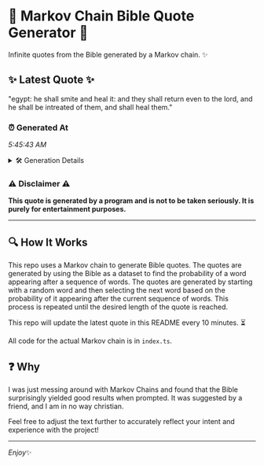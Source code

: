 # 📖 Markov Chain Bible Quote Generator 📖

Infinite quotes from the Bible generated by a Markov chain. ✨

## ✨ Latest Quote ✨
"egypt: he shall smite and heal it: and they shall return even to the lord, and he shall be intreated of them, and shall heal them."

### ⏰ Generated At
*5:45:43 AM*

<details>
    <summary>🛠️ Generation Details</summary>
    <p>
        <strong>🌱 Seed:</strong> egypt:<br>
        <strong>🔄 Iterations:</strong> 25<br>
        <strong>📜 Context History:</strong><br>[ egypt: ]: he<br>[ egypt:, he ]: shall<br>[ egypt:, he, shall ]: smite<br>[ egypt:, he, shall, smite ]: and<br>[ egypt:, he, shall, smite, and ]: heal<br>[ egypt:, he, shall, smite, and, heal ]: it:<br>[ he, shall, smite, and, heal, it: ]: and<br>[ shall, smite, and, heal, it:, and ]: they<br>[ smite, and, heal, it:, and, they ]: shall<br>[ and, heal, it:, and, they, shall ]: return<br>[ heal, it:, and, they, shall, return ]: even<br>[ it:, and, they, shall, return, even ]: to<br>[ and, they, shall, return, even, to ]: the<br>[ they, shall, return, even, to, the ]: lord,<br>[ shall, return, even, to, the, lord, ]: and<br>[ return, even, to, the, lord,, and ]: he<br>[ even, to, the, lord,, and, he ]: shall<br>[ to, the, lord,, and, he, shall ]: be<br>[ the, lord,, and, he, shall, be ]: intreated<br>[ lord,, and, he, shall, be, intreated ]: of<br>[ and, he, shall, be, intreated, of ]: them,<br>[ he, shall, be, intreated, of, them, ]: and<br>[ shall, be, intreated, of, them,, and ]: shall<br>[ be, intreated, of, them,, and, shall ]: heal<br>[ intreated, of, them,, and, shall, heal ]: them.<br>
    </p>
</details>

### ⚠️ Disclaimer ⚠️
**This quote is generated by a program and is not to be taken seriously. It is purely for entertainment purposes.**

---

## 🔍 How It Works

This repo uses a Markov chain to generate Bible quotes. The quotes are generated by using the Bible as a dataset to find the probability of a word appearing after a sequence of words. The quotes are generated by starting with a random word and then selecting the next word based on the probability of it appearing after the current sequence of words. This process is repeated until the desired length of the quote is reached.

This repo will update the latest quote in this README every 10 minutes. ⏳

All code for the actual Markov chain is in `index.ts`.

## ❓ Why

I was just messing around with Markov Chains and found that the Bible surprisingly yielded good results when prompted. 
It was suggested by a friend, and I am in no way christian.

Feel free to adjust the text further to accurately reflect your intent and experience with the project!

---

*Enjoy*✨

